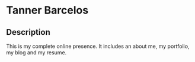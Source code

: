 # Tanner Barcelos

## Description

This is my complete online presence. It includes an about me, my portfolio, my blog and my resume.
